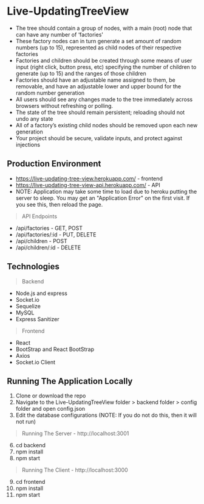 # Live-UpdatingTreeView
*	The tree should contain a group of nodes, with a main (root) node that can have any number of ‘factories'
* These factory nodes can in turn generate a set amount of random numbers (up to 15), represented as child nodes of their respective factories
* Factories and children should be created through some means of user input (right click, button press, etc) specifying the number of children to generate (up to 15) and the ranges of those children
* Factories should have an adjustable name assigned to them, be removable, and have an adjustable lower and upper bound for the random number generation
* All users should see any changes made to the tree immediately across browsers without refreshing or polling.
* The state of the tree should remain persistent; reloading should not undo any state
* All of a factory’s existing child nodes should be removed upon each new generation
* Your project should be secure, validate inputs, and protect against injections

## Production Environment
* https://live-updating-tree-view.herokuapp.com/ - frontend
* https://live-updating-tree-view-api.herokuapp.com/ - API
* NOTE: Application may take some time to load due to heroku putting the server to sleep. You may get an "Application Error" on the first visit. If you see this, then reload the page.
> API Endpoints
* /api/factories - GET, POST
* /api/factories/:id - PUT, DELETE
* /api/children - POST
* /api/children/:id - DELETE

## Technologies
> Backend
* Node.js and express
* Socket.io
* Sequelize
* MySQL
* Express Sanitizer
> Frontend
* React
* BootStrap and React BootStrap
* Axios
* Socket.io Client

## Running The Application Locally
1. Clone or download the repo
2. Navigate to the Live-UpdatingTreeView folder > backend folder > config folder and open config.json
3. Edit the database configurations (NOTE: If you do not do this, then it will not run)
>Running The Server - http://localhost:3001
6. cd backend
7. npm install
8. npm start
>Running The Client - http://localhost:3000
9. cd frontend
10. npm install
11. npm start
